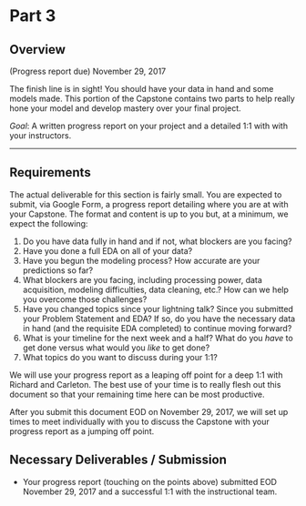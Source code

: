 # Part 3

## Overview

(Progress report due) November 29, 2017

The finish line is in sight! You should have your data in hand and some models made. This portion of the Capstone contains two parts to help really hone your model and develop mastery over your final project.

*Goal*: A written progress report on your project and a detailed 1:1 with with your instructors.

---

## Requirements

The actual deliverable for this section is fairly small. You are expected to submit, via Google Form, a progress report detailing where you are at with your Capstone. The format and content is up to you but, at a minimum, we expect the following:

1. Do you have data fully in hand and if not, what blockers are you facing?
2. Have you done a full EDA on all of your data?
3. Have you begun the modeling process? How accurate are your predictions so far?
4. What blockers are you facing, including processing power, data acquisition, modeling difficulties, data cleaning, etc.? How can we help you overcome those challenges?
5. Have you changed topics since your lightning talk? Since you submitted your Problem Statement and EDA? If so, do you have the necessary data in hand (and the requisite EDA completed) to continue moving forward?
6. What is your timeline for the next week and a half? What do you _have_ to get done versus what would you _like_ to get done?
7. What topics do you want to discuss during your 1:1?

We will use your progress report as a leaping off point for a deep 1:1 with Richard and Carleton. The best use of your time is to really flesh out this document so that your remaining time here can be most productive.

After you submit this document EOD on November 29, 2017, we will set up times to meet individually with you to discuss the Capstone with your progress report as a jumping off point.

## Necessary Deliverables / Submission

- Your progress report (touching on the points above) submitted EOD November 29, 2017 and a successful 1:1 with the instructional team.

